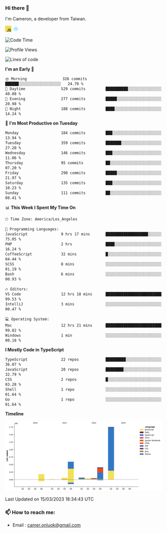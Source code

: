 ### Hi there 👋

I'm Cameron, a developer from Taiwan.


<code><img height="20" src="https://raw.githubusercontent.com/github/explore/80688e429a7d4ef2fca1e82350fe8e3517d3494d/topics/javascript/javascript.png"></code>
<code><img height="20" src="https://raw.githubusercontent.com/github/explore/80688e429a7d4ef2fca1e82350fe8e3517d3494d/topics/react/react.png"></code>



<!--START_SECTION:waka-->
![Code Time](http://img.shields.io/badge/Code%20Time-809%20hrs%2047%20mins-blue)

![Profile Views](http://img.shields.io/badge/Profile%20Views-0-blue)

![Lines of code](https://img.shields.io/badge/From%20Hello%20World%20I%27ve%20Written-3.1%20million%20lines%20of%20code-blue)

**I'm an Early 🐤** 

```text
🌞 Morning                326 commits         ██████░░░░░░░░░░░░░░░░░░░   24.70 % 
🌆 Daytime                529 commits         ██████████░░░░░░░░░░░░░░░   40.08 % 
🌃 Evening                277 commits         █████░░░░░░░░░░░░░░░░░░░░   20.98 % 
🌙 Night                  188 commits         ████░░░░░░░░░░░░░░░░░░░░░   14.24 % 
```
📅 **I'm Most Productive on Tuesday** 

```text
Monday                   184 commits         ███░░░░░░░░░░░░░░░░░░░░░░   13.94 % 
Tuesday                  359 commits         ███████░░░░░░░░░░░░░░░░░░   27.20 % 
Wednesday                146 commits         ███░░░░░░░░░░░░░░░░░░░░░░   11.06 % 
Thursday                 95 commits          ██░░░░░░░░░░░░░░░░░░░░░░░   07.20 % 
Friday                   290 commits         █████░░░░░░░░░░░░░░░░░░░░   21.97 % 
Saturday                 135 commits         ███░░░░░░░░░░░░░░░░░░░░░░   10.23 % 
Sunday                   111 commits         ██░░░░░░░░░░░░░░░░░░░░░░░   08.41 % 
```


📊 **This Week I Spent My Time On** 

```text
🕑︎ Time Zone: America/Los_Angeles

💬 Programming Languages: 
JavaScript               9 hrs 17 mins       ███████████████████░░░░░░   75.05 % 
PHP                      2 hrs               ████░░░░░░░░░░░░░░░░░░░░░   16.24 % 
CoffeeScript             32 mins             █░░░░░░░░░░░░░░░░░░░░░░░░   04.44 % 
SCSS                     8 mins              ░░░░░░░░░░░░░░░░░░░░░░░░░   01.19 % 
Bash                     6 mins              ░░░░░░░░░░░░░░░░░░░░░░░░░   00.93 % 

🔥 Editors: 
VS Code                  12 hrs 18 mins      █████████████████████████   99.53 % 
IntelliJ                 3 mins              ░░░░░░░░░░░░░░░░░░░░░░░░░   00.47 % 

💻 Operating System: 
Mac                      12 hrs 21 mins      █████████████████████████   99.82 % 
Windows                  1 min               ░░░░░░░░░░░░░░░░░░░░░░░░░   00.18 % 
```

**I Mostly Code in TypeScript** 

```text
TypeScript               22 repos            █████████░░░░░░░░░░░░░░░░   36.07 % 
JavaScript               20 repos            ████████░░░░░░░░░░░░░░░░░   32.79 % 
CSS                      2 repos             █░░░░░░░░░░░░░░░░░░░░░░░░   03.28 % 
Shell                    1 repo              ░░░░░░░░░░░░░░░░░░░░░░░░░   01.64 % 
Go                       1 repo              ░░░░░░░░░░░░░░░░░░░░░░░░░   01.64 % 
```



**Timeline**

![Lines of Code chart](https://raw.githubusercontent.com/camer0nluo/camer0nluo/main/assets/bar_graph.png)


 Last Updated on 15/03/2023 18:34:43 UTC
<!--END_SECTION:waka-->

### 📫 How to reach me:
- Email : camer.onluok@gmail.com
